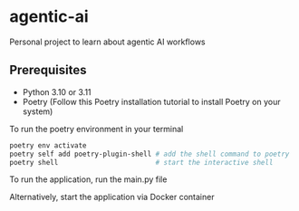 # agentic-ai
Personal project to learn about agentic AI workflows

## Prerequisites
- Python 3.10 or 3.11
- Poetry (Follow this Poetry installation tutorial to install Poetry on your system)

To run the poetry environment in your terminal
```bash
poetry env activate
poetry self add poetry-plugin-shell # add the shell command to poetry
poetry shell                        # start the interactive shell
```

To run the application, run the main.py file

Alternatively, start the application via Docker container